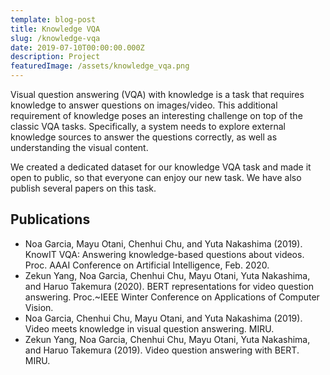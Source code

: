 ```yaml
---
template: blog-post
title: Knowledge VQA
slug: /knowledge-vqa
date: 2019-07-10T00:00:00.000Z
description: Project
featuredImage: /assets/knowledge_vqa.png
---
```


Visual question answering (VQA) with knowledge is a task that requires knowledge to answer questions on images/video. This additional requirement of knowledge poses an interesting challenge on top of the classic VQA tasks. Specifically, a system needs to explore external knowledge sources to answer the questions correctly, as well as understanding the visual content.

We created a dedicated dataset for our knowledge VQA task and made it open to public, so that everyone can enjoy our new task. We have also publish several papers on this task.

## Publications
- Noa Garcia, Mayu Otani, Chenhui Chu, and Yuta Nakashima (2019). KnowIT VQA: Answering knowledge-based questions about videos. Proc. AAAI Conference on Artificial Intelligence, Feb. 2020.
- Zekun Yang, Noa Garcia, Chenhui Chu, Mayu Otani, Yuta Nakashima, and Haruo Takemura (2020). BERT representations for video question answering. Proc.~IEEE Winter Conference on Applications of Computer Vision.
- Noa Garcia, Chenhui Chu, Mayu Otani, and Yuta Nakashima (2019). Video meets knowledge in visual question answering. MIRU.
- Zekun Yang, Noa Garcia, Chenhui Chu, Mayu Otani, Yuta Nakashima, and Haruo Takemura (2019). Video question answering with BERT. MIRU.